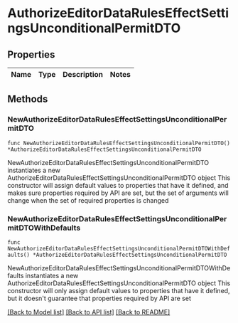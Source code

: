 # AuthorizeEditorDataRulesEffectSettingsUnconditionalPermitDTO

## Properties

Name | Type | Description | Notes
------------ | ------------- | ------------- | -------------

## Methods

### NewAuthorizeEditorDataRulesEffectSettingsUnconditionalPermitDTO

`func NewAuthorizeEditorDataRulesEffectSettingsUnconditionalPermitDTO() *AuthorizeEditorDataRulesEffectSettingsUnconditionalPermitDTO`

NewAuthorizeEditorDataRulesEffectSettingsUnconditionalPermitDTO instantiates a new AuthorizeEditorDataRulesEffectSettingsUnconditionalPermitDTO object
This constructor will assign default values to properties that have it defined,
and makes sure properties required by API are set, but the set of arguments
will change when the set of required properties is changed

### NewAuthorizeEditorDataRulesEffectSettingsUnconditionalPermitDTOWithDefaults

`func NewAuthorizeEditorDataRulesEffectSettingsUnconditionalPermitDTOWithDefaults() *AuthorizeEditorDataRulesEffectSettingsUnconditionalPermitDTO`

NewAuthorizeEditorDataRulesEffectSettingsUnconditionalPermitDTOWithDefaults instantiates a new AuthorizeEditorDataRulesEffectSettingsUnconditionalPermitDTO object
This constructor will only assign default values to properties that have it defined,
but it doesn't guarantee that properties required by API are set


[[Back to Model list]](../README.md#documentation-for-models) [[Back to API list]](../README.md#documentation-for-api-endpoints) [[Back to README]](../README.md)


